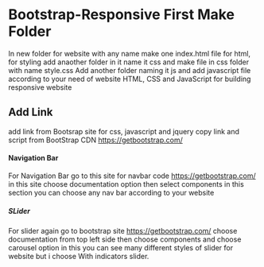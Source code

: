 # Bootstrap-Responsive First Make Folder
In new folder for website with any name make one index.html file for html, for styling add anaother folder in it name it css and make file in css folder with name style.css
Add another folder naming it js and add javascript file according to your need of website
HTML, CSS and JavaScript for building responsive website 
## Add Link 
add link from Bootsrap site for css, javascript and jquery copy link and script from BootStrap CDN https://getbootstrap.com/

#### Navigation Bar 
For Navigation Bar go to this site for navbar code https://getbootstrap.com/ in this site choose documentation option then select components in this section you can choose any nav bar according to your website
##### SLider
For slider again go to bootstrap site https://getbootstrap.com/ choose documentation from top left side then choose components and choose carousel option in this you can see many different styles of slider for website but i choose With indicators slider.
